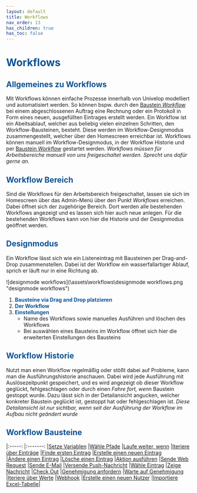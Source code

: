 ```yaml
---
layout: default
title: Workflows
nav_order: 13
has_children: true
has_toc: false
---
```


# <span style="color:#0b5394">**Workflows**</span>
## <span style="color:#0b5394">Allgemeines zu Workflows</span>

Mit Workflows können einfache Prozesse innerhalb von Univelop modelliert und automatisiert werden.
So können bspw. durch den [Baustein *Workflow*](/docs/record-spec-settings/grand-child-expanded/workflow.html) bei einem abgeschlossenen Auftrag eine Rechnung oder ein Protokoll in Form eines neuen, ausgefüllten Eintrages erstellt werden.
Ein Workflow ist ein Abeitsablauf, welcher aus beliebig vielen einzelnen Schritten, den Workflow-Bausteinen, besteht. Diese werden im Workflow-Designmodus zusammengestellt, welcher über den Homescreen erreichbar ist. 
Workflows können manuell im Workflow-Designmodus, in der Workflow Historie und per [Baustein *Workflow*](/docs/record-spec-settings/grand-child-expanded/workflow.html) gestartet werden.
*Workflows müssen für Arbeitsbereiche manuell von uns freigeschaltet werden. Sprecht uns dafür gerne an.*

## <span style="color:#0b5394">Workflow Bereich</span>

Sind die Workflows für den Arbeitsbereich freigeschaltet, lassen sie sich im Homescreen über das Admin-Menü über den Punkt *Workflows* erreichen. Dabei öffnet sich der zugehörige Bereich.
Dort werden alle bestehenden Workflows angezeigt und es lassen sich hier auch neue anlegen. Für die bestehenden Workflows kann von hier die Historie und der Designmodus geöffnet werden.

## <span style="color:#0b5394">Designmodus</span>

Ein Workflow lässt sich wie ein Listeneintrag mit Bausteinen per Drag-and-Drop zusammenstellen. Dabei ist der Workflow ein wasserfallartiger Ablauf, sprich er läuft nur in eine Richtung ab. 

![designmode workflows](\assets\workflows\designmode workflows.png "designmode workflows")

1. <span style="color:#0b5394">**Bausteine via Drag and Drop platzieren**</span>
2. <span style="color:#0b5394">**Der Workflow**</span>
3. <span style="color:#0b5394">**Einstellungen**</span>
    - Name des Workflows sowie manuelles Ausführen und löschen des Workflows
    - Bei auswählen eines Bausteins im Workflow öffnet sich hier die erweiterten Einstellungen des Bausteins

## <span style="color:#0b5394">Workflow Historie</span>

Nutzt man einen Workflow regelmäßig oder stößt dabei auf Probleme, kann man die Ausführungshistorie anschauen.
Dabei wird jede Ausführung mit Auslösezeitpunkt gespeichert, und es wird angezeigt ob dieser Workflow geglückt, fehlgeschlagen oder durch einen *Fahre fort, wenn* Baustein gestoppt wurde.
Dazu lässt sich in der Detailansicht angucken, welcher konkreter Baustein geglückt ist, gestoppt hat oder fehlgeschlagen ist.
*Diese Detailansicht ist nur sichtbar, wenn seit der Ausführung der Workflow im Aufbau nicht geändert wurde*


## <span style="color:#0b5394">Workflow Bausteine</span>

|:-----:            |:-------:
|[Setze Variablen](/docs/workflows/grand-childs-bricks/set-variable.html) |[Wähle Pfade](/docs/workflows/grand-childs-bricks/choose-path.html) 
 |[Laufe weiter, wenn](/docs/workflows/grand-childs-bricks/continue-if.html) |[Iteriere über Einträge](/docs/workflows/grand-childs-bricks/iterate-records.html) 
 |[Finde ersten Eintrag](/docs/workflows/grand-childs-bricks/get-first-record.html) |[Erstelle einen neuen Eintrag](/docs/workflows/grand-childs-bricks/create-record.html)  
 |[Ändere einen Eintrag](/docs/workflows/grand-childs-bricks/alter-record.html) |[Lösche einen Eintrag](/docs/workflows/grand-childs-bricks/delete-record.html) 
 |[Aktion ausführen](/docs/workflows/grand-childs-bricks/run-action.html) |[Sende Web Request](/docs/workflows/grand-childs-bricks/web-request.html) 
 |[Sende E-Mail](/docs/workflows/grand-childs-bricks/send-mail.html)  |[Versende Push-Nachricht](/docs/workflows/grand-childs-bricks/choose-record.html)
  |[Wähle Eintrag](/docs/workflows/grand-childs-bricks/choose-record.html)  |[Zeige Nachricht](/docs/workflows/grand-childs-bricks/send-notification.html) 
  |[Check Out](/docs/workflows/grand-childs-bricks/check-out.html)  |[Genehmigung anfordern](/docs/workflows/grand-childs-bricks/request-approval.html) 
  |[Warte auf Genehmigung](/docs/workflows/grand-childs-bricks/await-approval.html)  |[Iteriere über Werte](/docs/workflows/grand-childs-bricks/iterate-values.html) 
  |[Webhook](/docs/workflows/grand-childs-bricks/webhook.html) |[Erstelle einen neuen Nutzer](/docs/workflows/grand-childs-bricks/create-user.html)
  |[Importiere Excel-Tabelle](/docs/workflows/grand-childs-bricks/import-excel.html)|
